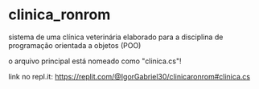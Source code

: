 # clinica_ronrom
sistema de uma clínica veterinária elaborado para a disciplina de programação orientada a objetos (POO)

o arquivo principal está nomeado como "clinica.cs"!

link no repl.it: https://replit.com/@IgorGabriel30/clinicaronrom#clinica.cs
